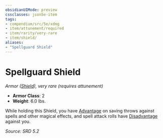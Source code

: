 ```yaml
---
obsidianUIMode: preview
cssclasses: json5e-item
tags:
- compendium/src/5e/xdmg
- item/attunement/required
- item/rarity/very-rare
- item/shield/
aliases: 
- "Spellguard Shield"
---
```

# Spellguard Shield
*Armor ([Shield](compendium/items/shield-xphb.md)), very rare (requires attunement)*  

- **Armor Class**: 2
- **Weight**: 6.0 lbs.

While holding this Shield, you have [Advantage](rules/variant-rules/advantage-xphb.md) on saving throws against spells and other magical effects, and spell attack rolls have [Disadvantage](rules/variant-rules/disadvantage-xphb.md) against you.

*Source: SRD 5.2*